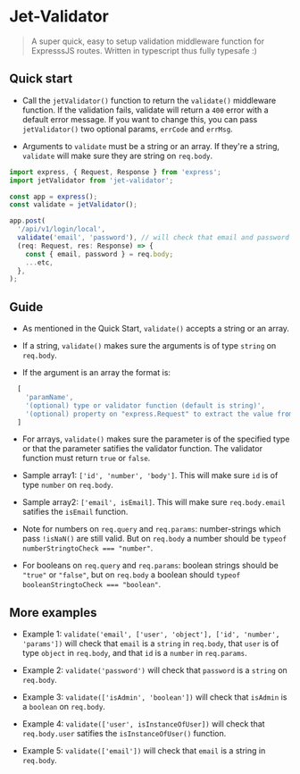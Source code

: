 # Jet-Validator

> A super quick, easy to setup validation middleware function for ExpresssJS routes.
> Written in typescript thus fully typesafe :)

## Quick start

- Call the `jetValidator()` function to return the `validate()` middleware function. 
If the validation fails, validate will return a `400` error with a default error message.
If you want to change this, you can pass `jetValidator()` two optional params, `errCode` 
and `errMsg`.

- Arguments to `validate` must be a string or an array. If they're a string, `validate`
will make sure they are string on `req.body`.

```typescript
import express, { Request, Response } from 'express';
import jetValidator from 'jet-validator';

const app = express();
const validate = jetValidator();

app.post(
  '/api/v1/login/local',
  validate('email', 'password'), // will check that email and password are strings on req.body
  (req: Request, res: Response) => {
    const { email, password } = req.body;
    ...etc,
  },
);
```

## Guide

- As mentioned in the Quick Start, `validate()` accepts a string or an array. 

- If a string, `validate()` makes sure the arguments is of type `string` on `req.body`.

- If the argument is an array the format is:
```javascript
  [
    'paramName',
    '(optional) type or validator function (default is string)', 
    '(optional) property on "express.Request" to extract the value from (default is .body')
  ]
```

- For arrays, `validate()` makes sure the parameter is of the specified type or that 
the parameter satifies the validator function. The validator function must return `true` 
or `false`.

- Sample array1: `['id', 'number', 'body']`. This will make sure `id` is of type `number` on `req.body`.
- Sample array2: `['email', isEmail]`. This will make sure `req.body.email` satifies the `isEmail` function.

- Note for numbers on `req.query` and `req.params`: number-strings which pass `!isNaN()` are still valid. 
But on `req.body` a number should be `typeof numberStringtoCheck === "number"`.

- For booleans on `req.query` and `req.params`: boolean strings should be `"true"` or `"false"`,
but on `req.body` a boolean should  `typeof booleanStringtoCheck === "boolean"`.


## More examples

- Example 1: `validate('email', ['user', 'object'], ['id', 'number', 'params'])` will 
check that `email` is a `string` in `req.body`, that `user` is of type `object` in `req.body`, 
and that `id` is a `number` in `req.params`.

- Example 2: `validate('password')` will check that `password` is a `string` on `req.body`.

- Example 3: `validate(['isAdmin', 'boolean'])` will check that `isAdmin` is a `boolean` on `req.body`.

- Example 4: `validate(['user', isInstanceOfUser])` will check that `req.body.user` satifies the 
  `isInstanceOfUser()` function.

- Example 5: `validate(['email'])` will check that `email` is a string in `req.body`.
